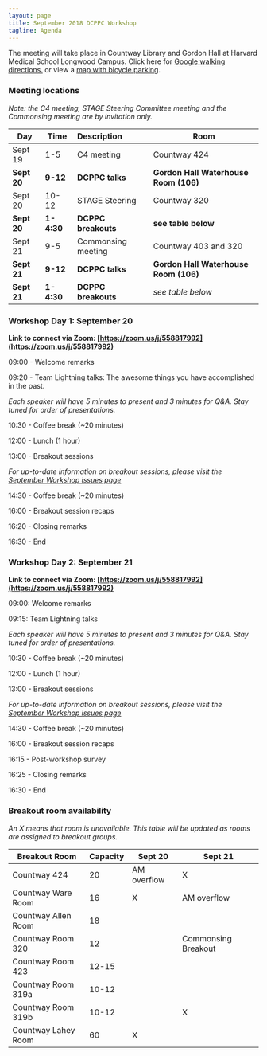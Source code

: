 ```yaml
---
layout: page
title: September 2018 DCPPC Workshop 
tagline: Agenda
---
```


The meeting will take place in Countway Library and Gordon Hall at Harvard Medical School Longwood Campus. Click here for [Google walking directions.](https://preview.tinyurl.com/y9sqkxss) or view a [map with bicycle parking](https://github.com/dcppc/2018-september-workshop/issues/14).

### Meeting locations 

_Note: the C4 meeting, STAGE Steering Committee meeting and the Commonsing meeting are by invitation only._ 

Day | Time | Description | Room 
--- | --- |:--- | --- 
Sept 19 | 1-5 | C4 meeting  | Countway 424
**Sept 20** | **9-12** | **DCPPC talks** | **Gordon Hall Waterhouse Room (106)** 
Sept 20 | 10-12 | STAGE Steering | Countway 320
**Sept 20** | **1-4:30**| **DCPPC breakouts** |  **see table below**
Sept 21 | 9-5 | Commonsing meeting | Countway 403 and 320 
**Sept 21**| **9-12** | **DCPPC talks** | **Gordon Hall Waterhouse Room (106)** 
**Sept 21** | **1-4:30** | **DCPPC breakouts** |  *see table below*


### Workshop Day 1: September 20

**Link to connect via Zoom: [https://zoom.us/j/558817992](https://zoom.us/j/558817992)**

09:00 - Welcome remarks 
 
09:20 - Team Lightning talks: The awesome things you have accomplished in the past.
  
_Each speaker will have 5 minutes to present and 3 minutes for Q&A.
Stay tuned for order of presentations._

10:30 - Coffee break (~20 minutes)
 
12:00 -  Lunch (1 hour)         

13:00 -  Breakout sessions

_For up-to-date information on breakout sessions, please visit the [September Workshop issues page](https://github.com/dcppc/2018-september-workshop/issues)_

14:30 - Coffee break (~20 minutes)

16:00 - Breakout session recaps
 
16:20 - Closing remarks

16:30 - End


### Workshop Day 2: September 21

**Link to connect via Zoom: [https://zoom.us/j/558817992](https://zoom.us/j/558817992)**

09:00: Welcome remarks
 
09:15: Team Lightning talks

_Each speaker will have 5 minutes to present and 3 minutes for Q&A.
Stay tuned for order of presentations._

10:30 - Coffee break (~20 minutes)
 
12:00 -  Lunch (1 hour)         

13:00 -  Breakout sessions

_For up-to-date information on breakout sessions, please visit the [September Workshop issues page](https://github.com/dcppc/2018-september-workshop/issues)_

14:30 - Coffee break (~20 minutes)

16:00 - Breakout session recaps

16:15 - Post-workshop survey
 
16:25 - Closing remarks

16:30 - End

### Breakout room availability

_An X means that room is unavailable. This table will be updated as rooms are assigned to breakout groups._

Breakout Room | Capacity | Sept 20 | Sept 21
--- | --- | --- | --- 
Countway 424 | 20 | AM overflow | X
Countway Ware Room | 16 | X | AM overflow 
Countway Allen Room | 18 | | 
Countway Room 320| 12 | | Commonsing Breakout
Countway Room 423 | 12-15 | | 
Countway Room 319a | 10-12 | | 
Countway Room 319b | 10-12 | | X
Countway Lahey Room | 60 | X |  

